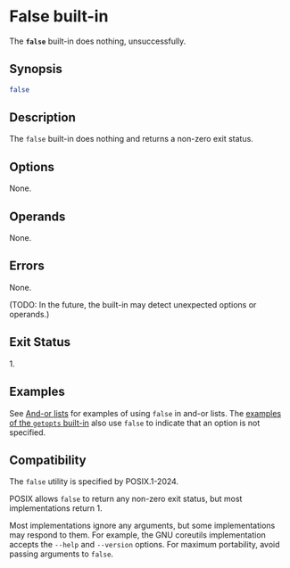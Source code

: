 # False built-in

The **`false`** built-in does nothing, unsuccessfully.

## Synopsis

```sh
false
```

## Description

The `false` built-in does nothing and returns a non-zero exit
status.

## Options

None.

## Operands

None.

## Errors

None.

(TODO: In the future, the built-in may detect unexpected options or operands.)

## Exit Status

1\.

## Examples

See [And-or lists](../language/commands/exit_status.md#and-or-lists) for examples of using `false` in and-or lists. The [examples of the `getopts` built-in](getopts.md#examples) also use `false` to indicate that an option is not specified.

## Compatibility

The `false` utility is specified by POSIX.1-2024.

POSIX allows `false` to return any non-zero exit status, but most implementations return 1.

Most implementations ignore any arguments, but some implementations may respond to them. For example, the GNU coreutils implementation accepts the `--help` and `--version` options. For maximum portability, avoid passing arguments to `false`.
